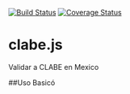 [![Build Status](https://travis-ci.com/cuenca-mx/clabe-js.svg?branch=master)](https://travis-ci.com/cuenca-mx/clabe-js)
[![Coverage Status](https://coveralls.io/repos/github/cuenca-mx/clabe-js/badge.svg?branch=master)](https://coveralls.io/github/cuenca-mx/clabe-js?branch=master)
# clabe.js
Validar a CLABE en Mexico

##Uso Basicó
